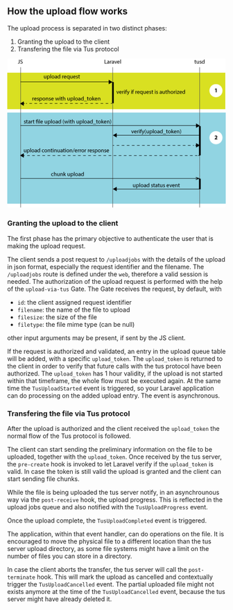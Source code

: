 ## How the upload flow works

The upload process is separated in two distinct phases:

1. Granting the upload to the client
2. Transfering the file via Tus protocol

![flow diagram](./assets/flow.png)

### Granting the upload to the client

The first phase has the primary objective to authenticate the user that is making the upload request.

The client sends a post request to `/uploadjobs` with the details of the upload in json format, especially the request 
identifier and the filename. The `/uploadjobs` route is defined under the `web`, therefore a valid session is needed.
The authorization of the upload request is performed with the help of the `upload-via-tus` Gate. 
The Gate receives the request, by default, with

- `id`: the client assigned request identifier
- `filename`: the name of the file to upload
- `filesize`: the size of the file
- `filetype`: the file mime type (can be null)

other input arguments may be present, if sent by the JS client.

If the request is authorized and validated, an entry in the upload queue table will be added, with a 
specific `upload_token`. The `upload_token` is returned to the client in order to verify that future calls 
with the tus protocol have been authorized. The `upload_token` has 1 hour validity, if the upload is not 
started within that timeframe, the whole flow must be executed again.
At the same time the `TusUploadStarted` event is triggered, so your Laravel application can do processing 
on the added upload entry. The event is asynchronous.

### Transfering the file via Tus protocol

After the upload is authorized and the client received the `upload_token` the normal flow of the Tus 
protocol is followed.

The client can start sending the preliminary information on the file to be uploaded, together 
with the `upload_token`. Once received by the tus server, the `pre-create` hook is invoked to let 
Laravel verify if the `upload_token` is valid. In case the token is still valid the upload is granted 
and the client can start sending file chunks.

While the file is being uploaded the tus server notify, in an asynchrounous way via the `post-receive` 
hook, the upload progress.
This is reflected in the upload jobs queue and also notified with the `TusUploadProgress` event.

Once the upload complete, the `TusUploadCompleted` event is triggered.

The application, within that event handler, can do operations on the file. It is encouraged to move the 
physical file to a different location than the tus server upload directory, as some file systems 
might have a limit on the number of files you can store in a directory.

In case the client aborts the transfer, the tus server will call the `post-terminate` hook. This will 
mark the upload as cancelled and contextually trigger the `TusUploadCancelled` event. 
The partial uploaded file might not exists anymore at the time of the `TusUploadCancelled` event, 
because the tus server might have already deleted it.
